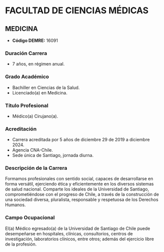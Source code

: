 # FACULTAD DE CIENCIAS MÉDICAS

## MEDICINA

- **Código DEMRE:** 16091

### Duración Carrera
- 7 años, en régimen anual.

### Grado Académico
- Bachiller en Ciencias de la Salud.
- Licenciado(a) en Medicina.

### Título Profesional
- Médico(a) Cirujano(a).

### Acreditación
- Carrera acreditada por 5 años de diciembre 29 de 2019 a diciembre 2024.
- Agencia CNA-Chile.
- Sede única de Santiago, jornada diurna.

### Descripción de la Carrera
Formamos profesionales con sentido social, capaces de desarrollarse en forma versátil, ejerciendo ética y eficientemente en los diversos sistemas de salud nacional. Comparte los ideales de la Universidad de Santiago, comprometiéndose con el progreso de Chile, a través de la construcción de una sociedad diversa, pluralista, responsable y respetuosa de los Derechos Humanos.

### Campo Ocupacional
El(a) Médico egresado(a) de la Universidad de Santiago de Chile puede desempeñarse en hospitales, clínicas, consultorios, centros de investigación, laboratorios clínicos, entre otros; además del ejercicio libre de la profesión.